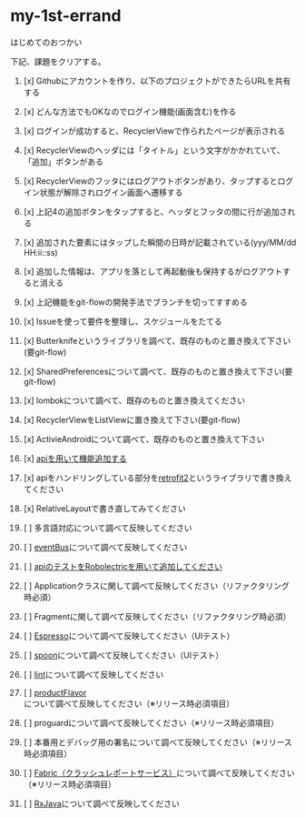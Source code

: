 # my-1st-errand
はじめてのおつかい

下記、課題をクリアする。

1. [x] Githubにアカウントを作り、以下のプロジェクトができたらURLを共有する

2. [x] どんな方法でもOKなのでログイン機能(画面含む)を作る

3. [x] ログインが成功すると、RecyclerViewで作られたページが表示される

4. [x] RecyclerViewのヘッダには「タイトル」という文字がかかれていて、「追加」ボタンがある

5. [x] RecyclerViewのフッタにはログアウトボタンがあり、タップするとログイン状態が解除されログイン画面へ遷移する

6. [x] 上記4の追加ボタンをタップすると、ヘッダとフッタの間に行が追加される

7. [x] 追加された要素にはタップした瞬間の日時が記載されている(yyy/MM/dd HH:ii::ss)

8. [x] 追加した情報は、アプリを落として再起動後も保持するがログアウトすると消える

9. [x] 上記機能をgit-flowの開発手法でブランチを切ってすすめる

10. [x] Issueを使って要件を整理し、スケジュールをたてる

11. [x] Butterknifeというライブラリを調べて、既存のものと置き換えて下さい(要git-flow)

12. [x] SharedPreferencesについて調べて、既存のものと置き換えて下さい(要git-flow)

13. [x] lombokについて調べて、既存のものと置き換えてください

14. [x] RecyclerViewをListViewに置き換えて下さい(要git-flow)

15. [x] ActivieAndroidについて調べて、既存のものと置き換えて下さい

16. [x] [apiを用いて機能追加する](https://github.com/opdsk/my-1st-errand/issues/11)

17. [x] apiをハンドリングしている部分を[retrofit2](https://github.com/square/retrofit)というライブラリで書き換えてください

18. [x] RelativeLayoutで書き直してみてください

19. [ ] 多言語対応について調べて反映してください

20. [ ] [eventBus](https://github.com/greenrobot/EventBus)について調べて反映してください

21. [ ] [apiのテストをRobolectricを用いて追加してください](http://robolectric.org/)

22. [ ] Applicationクラスに関して調べて反映してください（リファクタリング時必須）

23. [ ] Fragmentに関して調べて反映してください（リファクタリング時必須）

24. [ ] [Espresso](https://google.github.io/android-testing-support-library/docs/espresso/)について調べて反映してください（UIテスト）

25. [ ] [spoon](http://square.github.io/spoon/)について調べて反映してください（UIテスト）

26. [ ] [lint](http://dev.classmethod.jp/smartphone/android-tips-7-android-lint/)について調べて反映してください

27. [ ] [productFlavor](http://vividcode.hatenablog.com/entry/android-app/build-variants)について調べて反映してください（※リリース時必須項目）

28. [ ] proguardについて調べて反映してください（※リリース時必須項目）

29. [ ] 本番用とデバッグ用の署名について調べて反映してください（※リリース時必須項目）

30. [ ] [Fabric（クラッシュレポートサービス）](https://get.fabric.io/)について調べて反映してください（※リリース時必須項目）

31. [ ] [RxJava](http://reactivex.io/)について調べて反映してください

